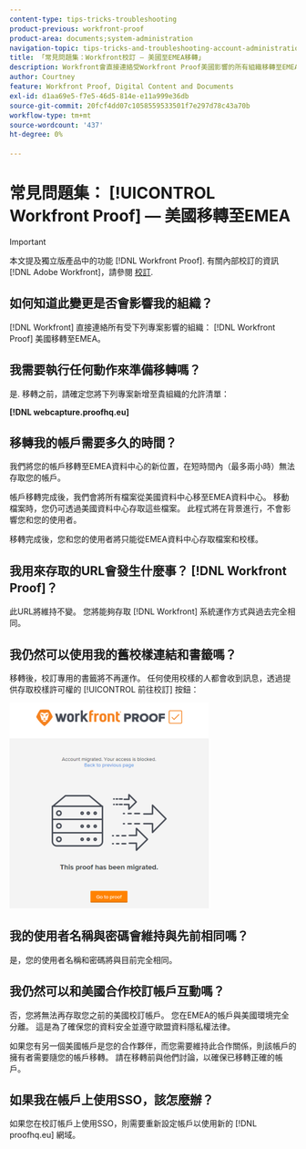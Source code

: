 ```yaml
---
content-type: tips-tricks-troubleshooting
product-previous: workfront-proof
product-area: documents;system-administration
navigation-topic: tips-tricks-and-troubleshooting-account-administration-workfront-proof
title: 「常見問題集：Workfront校訂 — 美國至EMEA移轉」
description: Workfront會直接連絡受Workfront Proof美國影響的所有組織移轉至EMEA。
author: Courtney
feature: Workfront Proof, Digital Content and Documents
exl-id: d1aa69e5-f7e5-46d5-814e-e11a999e36db
source-git-commit: 20fcf4dd07c1058559533501f7e297d78c43a70b
workflow-type: tm+mt
source-wordcount: '437'
ht-degree: 0%

---
```


# 常見問題集： [!UICONTROL Workfront Proof]  — 美國移轉至EMEA

>[!IMPORTANT]
>
>本文提及獨立版產品中的功能 [!DNL Workfront Proof]. 有關內部校訂的資訊 [!DNL Adobe Workfront]，請參閱 [校訂](../../../review-and-approve-work/proofing/proofing.md).

## 如何知道此變更是否會影響我的組織？

[!DNL Workfront] 直接連絡所有受下列專案影響的組織： [!DNL Workfront Proof] 美國移轉至EMEA。

## 我需要執行任何動作來準備移轉嗎？

是. 移轉之前，請確定您將下列專案新增至貴組織的允許清單：

**[!DNL webcapture.proofhq.eu]**

## 移轉我的帳戶需要多久的時間？

我們將您的帳戶移轉至EMEA資料中心的新位置，在短時間內（最多兩小時）無法存取您的帳戶。

帳戶移轉完成後，我們會將所有檔案從美國資料中心移至EMEA資料中心。 移動檔案時，您仍可透過美國資料中心存取這些檔案。 此程式將在背景進行，不會影響您和您的使用者。

移轉完成後，您和您的使用者將只能從EMEA資料中心存取檔案和校樣。

## 我用來存取的URL會發生什麼事？ [!DNL Workfront Proof]？

此URL將維持不變。 您將能夠存取 [!DNL Workfront] 系統運作方式與過去完全相同。

## 我仍然可以使用我的舊校樣連結和書籤嗎？

移轉後，校訂專用的書籤將不再運作。 任何使用校樣的人都會收到訊息，透過提供存取校樣許可權的 [!UICONTROL 前往校訂] 按鈕：

![this_proof_has_migrated.png](assets/this-proof-has-been-migrated-350x361.png)

## 我的使用者名稱與密碼會維持與先前相同嗎？

是，您的使用者名稱和密碼將與目前完全相同。

## 我仍然可以和美國合作校訂帳戶互動嗎？

否，您將無法再存取您之前的美國校訂帳戶。 您在EMEA的帳戶與美國環境完全分離。 這是為了確保您的資料安全並遵守歐盟資料隱私權法律。

如果您有另一個美國帳戶是您的合作夥伴，而您需要維持此合作關係，則該帳戶的擁有者需要隨您的帳戶移轉。 請在移轉前與他們討論，以確保已移轉正確的帳戶。

## 如果我在帳戶上使用SSO，該怎麼辦？

如果您在校訂帳戶上使用SSO，則需要重新設定帳戶以使用新的 [!DNL proofhq.eu] 網域。
